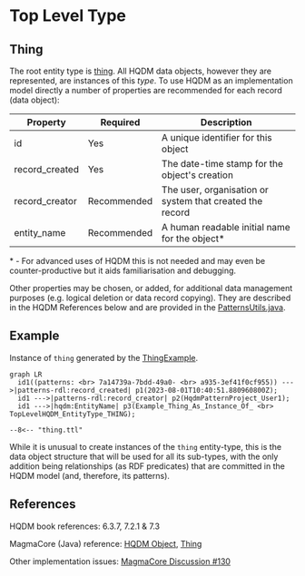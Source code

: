 # Top Level Type

## **Thing**
The root entity type is [thing](https://github.com/hqdmTop/hqdmFramework/wiki/thing).  All HQDM data objects, however they are represented, are instances of this *type*.  To use HQDM as an implementation model directly a number of properties are recommended for each record (data object):

| Property | Required | Description |
| ----------- | ----------- | ----------- |
| id | Yes | A unique identifier for this object |
| record_created | Yes | The date-time stamp for the object's creation |
| record_creator | Recommended | The user, organisation or system that created the record |
| entity_name | Recommended | A human readable initial name for the object* |

\* - For advanced uses of HQDM this is not needed and may even be counter-productive but it aids familiarisation and debugging.

Other properties may be chosen, or added, for additional data management purposes (e.g. logical deletion or data record copying).  They are described in the HQDM References below and are provided in the [PatternsUtils.java](https://github.com/ClimbingAl/code-for-hqdm-patterns/blob/cb73d64e61fda53b48af49f2793d6761ba79cd2a/thing/thing/src/main/java/patterns/hqdm/PatternsUtils.java#L31).

## Example
Instance of ```thing``` generated by the [ThingExample](https://github.com/ClimbingAl/code-for-hqdm-patterns/blob/prefixes/thing/thing/src/main/java/patterns/hqdm/ThingApp.java).

``` mermaid
graph LR
  id1((patterns: <br> 7a14739a-7bdd-49a0- <br> a935-3ef41f0cf955)) --->|patterns-rdl:record_created| p1(2023-08-01T10:40:51.880960800Z);
  id1 --->|patterns-rdl:record_creator| p2(HqdmPatternProject_User1);
  id1 --->|hqdm:EntityName| p3(Example_Thing_As_Instance_Of_ <br> TopLevelHQDM_EntityType_THING);
```

``` title="Thing object in TURTLE" hl_lines="5-8"
--8<-- "thing.ttl"
```
While it is unusual to create instances of the ```thing``` entity-type, this is the data object structure that will be used for all its sub-types, with the only addition being relationships (as RDF predicates) that are committed in the HQDM model (and, therefore, its patterns).

## References

HQDM book references: 6.3.7, 7.2.1 & 7.3

MagmaCore (Java) reference: [HQDM Object](https://github.com/gchq/MagmaCore/blob/879e8f119f8defef457ba0caa366ee4aa3335bab/hqdm/src/main/java/uk/gov/gchq/magmacore/hqdm/pojo/HqdmObject.java#L28C1-L28C1), [Thing](https://github.com/gchq/MagmaCore/blob/main/hqdm/src/main/java/uk/gov/gchq/magmacore/hqdm/model/Thing.java)

Other implementation issues:
[MagmaCore Discussion #130](https://github.com/gchq/MagmaCore/discussions/130)

